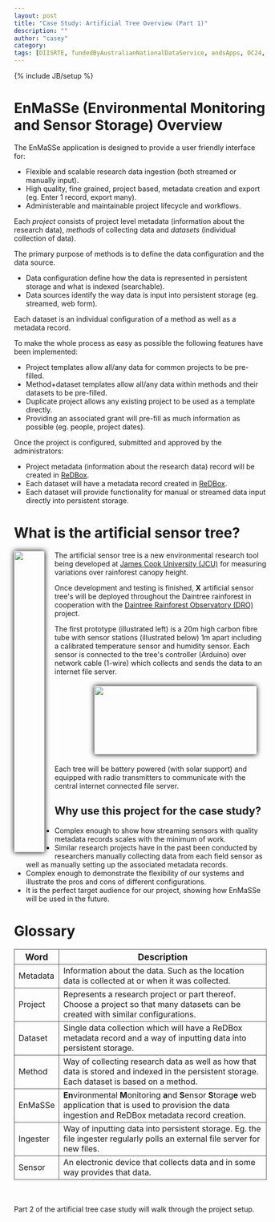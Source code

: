 ```yaml
---
layout: post
title: "Case Study: Artificial Tree Overview (Part 1)"
description: ""
author: "casey"
category: 
tags: [DIISRTE, fundedByAustralianNationalDataService, andsApps, DC24, richDataCapture]
---
```

{% include JB/setup %}

<style>
	.span8 {
		display: inline-block;
	}
	
	.span8 #sidebar li {
		//list-style-position: inside;
		position: relative;
		left: 30px;
		padding-right: 30px;
	}
	
	#sidebar #rest li {
		position: relative;
		left: 0px;
		padding-right: 0px;	
	}
	
	#sensor {
		margin: 20px !important;
		margin-left: 160px !important;	
		padding: 0px !important;
		line-height: 0;
	}

	#sensor img {
		width: 364px;
		height: 137px;
		border: none;	
		box-shadow: 0 0 10px #000;	
	}		
	
	#img-bar {
		display: inline-block;
		float: left;	
		clear: both;
		margin-right: 20px !important;
		line-height: 0;
	}	
	
	#img-bar img {
		width: 61px;
		height: 601px;
		box-shadow: 0 0 10px #000;
	}
	
	/*#img-bar:hover {
		width: 280px;
		height: 2722px;	
		z-index: 9999;
	}*/
	
	table {
		width: 100%;
	}
	
	th {
		font-weight: bolder;
		font-size: 1.1em;
	}
	td, th {
		border: 1px solid #555;
	}
</style>

EnMaSSe (Environmental Monitoring and Sensor Storage) Overview
======================================
The EnMaSSe application is designed to provide a user friendly interface for:
* Flexible and scalable research data ingestion (both streamed or manually input).
* High quality, fine grained, project based, metadata creation and export (eg. Enter 1 record, export many).
* Administerable and maintainable project lifecycle and workflows.

Each <i>project</i> consists of project level metadata (information about the research data), <i>methods</i> of collecting data and <i>datasets</i> (individual collection of data).  

The primary purpose of methods is to define the data configuration and the data source.  
* Data configuration define how the data is represented in persistent storage and what is indexed (searchable).
* Data sources identify the way data is input into persistent storage (eg. streamed, web form).

Each dataset is an individual configuration of a method as well as a metadata record.

To make the whole process as easy as possible the following features have been implemented:
* Project templates allow all/any data for common projects to be pre-filled.
* Method+dataset templates allow all/any data within methods and their datasets to be pre-filled. 
* Duplicate project allows any existing project to be used as a template directly.
* Providing an associated grant will pre-fill as much information as possible (eg. people, project dates).

Once the project is configured, submitted and approved by the administrators:
* Project metadata (information about the research data) record will be created in [ReDBox](http://www.redboxresearchdata.com.au/).
* Each dataset will have a metadata record created in [ReDBox](http://www.redboxresearchdata.com.au/).
* Each dataset will provide functionality for manual or streamed data input directly into persistent storage.

What is the artificial sensor tree?
===================================

<div id="img-bar" title="Prototype artificial sensor tree installation">
	<img src="{{ site.JB.BASE_PATH }}/images/artificial_tree.jpg">
</div>

<span id="sidebar"></span>

The artificial sensor tree is a new environmental research tool being developed at [James Cook University (JCU)](http://www.jcu.edu.au) for measuring variations over rainforest canopy height.

Once development and testing is finished, **X** artificial sensor tree's will be deployed throughout the Daintree rainforest in cooperation with the [Daintree Rainforest Observatory (DRO)](http://eresearch.jcu.edu.au/projects/daintree-rainforest-observatory) project. 

The first prototype (illustrated left) is a 20m high carbon fibre tube with sensor stations (illustrated below) 1m apart including a calibrated temperature sensor and humidity sensor.  Each sensor is connected to the tree's controller (Arduino) over network cable (1-wire) which collects and sends the data to an internet file server. 

<div id="sensor" title="Prototype artificial sensor tree installation">
	<img src="{{ site.JB.BASE_PATH }}/images/sensor.jpg">
</div>

Each tree will be battery powered (with solar support) and equipped with radio transmitters to communicate with the central internet connected file server.

Why use this project for the case study?
----------------------------------------

* Complex enough to show how streaming sensors with quality metadata records scales with the minimum of work.  
* Similar research projects have in the past been conducted by researchers manually collecting data from each field sensor as well as manually setting up the associated metadata records.
* Complex enough to demonstrate the flexibility of our systems and illustrate the pros and cons of different configurations.
* It is the perfect target audience for our project, showing how EnMaSSe will be used in the future.

<span id="rest"></span>

Glossary
========

<table>
	<thead>
		<th>Word</th>
		<th>Description</th>
	</thead>
	<tr><td>Metadata</td><td>Information about the data.  Such as the location data is collected at or when it was collected.</td></tr>
	<tr><td>Project</td><td>Represents a research project or part thereof.  Choose a project so that many datasets can be created with similar configurations.</td></tr>
	<tr><td>Dataset</td><td>Single data collection which will have a ReDBox metadata record and a way of inputting data into persistent storage.</td></tr>
	<tr><td>Method</td><td>Way of collecting research data as well as how that data is stored and indexed in the persistent storage.  Each dataset is based on a method.</td></tr>
	<tr><td>EnMaSSe</td><td><b>En</b>vironmental <b>M</b>onitoring <b>a</b>nd <b>S</b>ensor <b>S</b>torag<b>e</b> web application that is used to provision the data ingestion and ReDBox metadata record creation.</td></tr>
	<tr><td>Ingester</td><td>Way of inputting data into persistent storage.  Eg. the file ingester regularly polls an external file server for new files.</td></tr>
	<tr><td>Sensor</td><td>An electronic device that collects data and in some way provides that data.</td></tr>	
</table>

<br />
<br />
Part 2 of the artificial tree case study will walk through the project setup.
